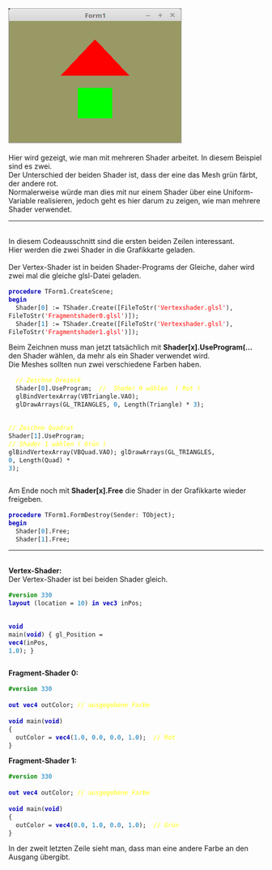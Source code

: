 <html>
<img src="image.png" alt="Selfhtml"><br><br>
Hier wird gezeigt, wie man mit mehreren Shader arbeitet. In diesem Beispiel sind es zwei.<br>
Der Unterschied der beiden Shader ist, dass der eine das Mesh grün färbt, der andere rot.<br>
Normalerweise würde man dies mit nur einem Shader über eine Uniform-Variable realisieren, jedoch geht es hier darum zu zeigen, wie man mehrere Shader verwendet.<br>
<hr><br>
In diesem Codeausschnitt sind die ersten beiden Zeilen interessant.<br>
Hier werden die zwei Shader in die Grafikkarte geladen.<br>
<br>
Der Vertex-Shader ist in beiden Shader-Programs der Gleiche, daher wird zwei mal die gleiche glsl-Datei geladen.<br>
<pre><code><b><font color="0000BB">procedure</font></b> TForm1.CreateScene;
<b><font color="0000BB">begin</font></b>
  Shader[<font color="#0077BB">0</font>] := TShader.Create([FileToStr(<font color="#FF0000">'Vertexshader.glsl'</font>), FileToStr(<font color="#FF0000">'Fragmentshader0.glsl'</font>)]);
  Shader[<font color="#0077BB">1</font>] := TShader.Create([FileToStr(<font color="#FF0000">'Vertexshader.glsl'</font>), FileToStr(<font color="#FF0000">'Fragmentshader1.glsl'</font>)]);</code></pre>
Beim Zeichnen muss man jetzt tatsächlich mit <b>Shader[x].UseProgram(...</b> den Shader wählen, da mehr als ein Shader verwendet wird.<br>
Die Meshes sollten nun zwei verschiedene Farben haben.<br>
<pre><code>  <i><font color="#FFFF00">// Zeichne Dreieck</font></i>
  Shader[<font color="#0077BB">0</font>].UseProgram;  <i><font color="#FFFF00">//  Shader 0 wählen  ( Rot )</font></i>
  glBindVertexArray(VBTriangle.VAO);
  glDrawArrays(GL_TRIANGLES, <font color="#0077BB">0</font>, Length(Triangle) * <font color="#0077BB">3</font>);

  <i><font color="#FFFF00">// Zeichne Quadrat</font></i>
  Shader[<font color="#0077BB">1</font>].UseProgram;  <i><font color="#FFFF00">//  Shader 1 wählen  ( Grün )</font></i>
  glBindVertexArray(VBQuad.VAO);
  glDrawArrays(GL_TRIANGLES, <font color="#0077BB">0</font>, Length(Quad) * <font color="#0077BB">3</font>);
</code></pre>
Am Ende noch mit <b>Shader[x].Free</b> die Shader in der Grafikkarte wieder freigeben.<br>
<pre><code><b><font color="0000BB">procedure</font></b> TForm1.FormDestroy(Sender: TObject);
<b><font color="0000BB">begin</font></b>
  Shader[<font color="#0077BB">0</font>].Free;
  Shader[<font color="#0077BB">1</font>].Free;</code></pre>
<hr><br>
<b>Vertex-Shader:</b><br>
Der Vertex-Shader ist bei beiden Shader gleich.<br>
<pre><code><b><font color="#008800">#version</font></b> <font color="#0077BB">330</font>
<b><font color="0000BB">layout</font></b> (location = <font color="#0077BB">10</font>) <b><font color="0000BB">in</font></b> <b><font color="0000BB">vec3</font></b> inPos;

<b><font color="0000BB">void</font></b> main(<b><font color="0000BB">void</font></b>)
{
  gl_Position = <b><font color="0000BB">vec4</font></b>(inPos, <font color="#0077BB">1</font>.<font color="#0077BB">0</font>);
}
</code></pre>
<b>Fragment-Shader 0:</b><br>
<pre><code><b><font color="#008800">#version</font></b> <font color="#0077BB">330</font>

<b><font color="0000BB">out</font></b> <b><font color="0000BB">vec4</font></b> outColor; <i><font color="#FFFF00">// ausgegebene Farbe</font></i>

<b><font color="0000BB">void</font></b> main(<b><font color="0000BB">void</font></b>)
{
  outColor = <b><font color="0000BB">vec4</font></b>(<font color="#0077BB">1</font>.<font color="#0077BB">0</font>, <font color="#0077BB">0</font>.<font color="#0077BB">0</font>, <font color="#0077BB">0</font>.<font color="#0077BB">0</font>, <font color="#0077BB">1</font>.<font color="#0077BB">0</font>);  <i><font color="#FFFF00">// Rot</font></i>
}
</code></pre>
<b>Fragment-Shader 1:</b><br>
<pre><code><b><font color="#008800">#version</font></b> <font color="#0077BB">330</font>

<b><font color="0000BB">out</font></b> <b><font color="0000BB">vec4</font></b> outColor; <i><font color="#FFFF00">// ausgegebene Farbe</font></i>

<b><font color="0000BB">void</font></b> main(<b><font color="0000BB">void</font></b>)
{
  outColor = <b><font color="0000BB">vec4</font></b>(<font color="#0077BB">0</font>.<font color="#0077BB">0</font>, <font color="#0077BB">1</font>.<font color="#0077BB">0</font>, <font color="#0077BB">0</font>.<font color="#0077BB">0</font>, <font color="#0077BB">1</font>.<font color="#0077BB">0</font>);  <i><font color="#FFFF00">// Grün</font></i>
}
</code></pre>
In der zweit letzten Zeile sieht man, dass man eine andere Farbe an den Ausgang übergibt.<br>

</html>
